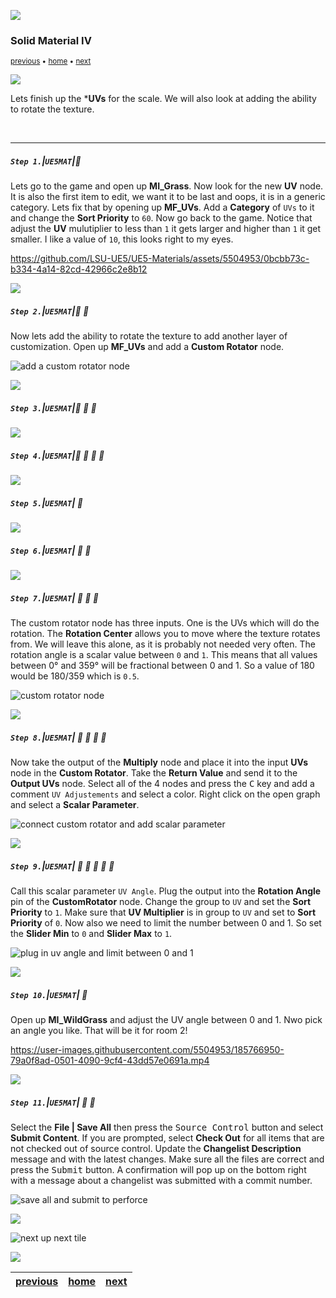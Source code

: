 ![](../images/line3.png)

### Solid Material IV

<sub>[previous](../solid-material-iii/README.md#user-content-solid-material-iii) • [home](../README.md#user-content-ue5-intro-to-materials) • [next](../color-math/README.md#user-content-material-color-math)</sub>

![](../images/line3.png)

Lets finish up the ***UVs** for the scale.  We will also look at adding the ability to rotate the texture.  

<br>

---


##### `Step 1.`\|`UE5MAT`|:small_blue_diamond:

Lets go to the game and open up **MI_Grass**.  Now look for the new **UV** node.  It is also the first item to edit, we want it to be last and oops, it is in a generic category. Lets fix that by opening up **MF_UVs**. Add a **Category** of `UVs` to it and change the **Sort Priority** to `60`.  Now go back to the game.  Notice that adjust the **UV** mulutiplier to less than `1` it gets larger and higher than `1` it get smaller.  I like a value of `10`, this looks right to my eyes. 

https://github.com/LSU-UE5/UE5-Materials/assets/5504953/0bcbb73c-b334-4a14-82cd-42966c2e8b12

![](../images/line2.png)

##### `Step 2.`\|`UE5MAT`|:small_blue_diamond: :small_blue_diamond: 

Now lets add the ability to rotate the texture to add another layer of customization. Open up **MF_UVs** and add a **Custom Rotator** node.

![add a custom rotator node](images/customRotator.png)

![](../images/line2.png)

##### `Step 3.`\|`UE5MAT`|:small_blue_diamond: :small_blue_diamond: :small_blue_diamond:


![](../images/line2.png)

##### `Step 4.`\|`UE5MAT`|:small_blue_diamond: :small_blue_diamond: :small_blue_diamond: :small_blue_diamond:


![](../images/line2.png)

##### `Step 5.`\|`UE5MAT`| :small_orange_diamond:


![](../images/line2.png)

##### `Step 6.`\|`UE5MAT`| :small_orange_diamond: :small_blue_diamond:



![](../images/line2.png)

##### `Step 7.`\|`UE5MAT`| :small_orange_diamond: :small_blue_diamond: :small_blue_diamond:

The custom rotator node has three inputs.  One is the UVs which will do the rotation.  The **Rotation Center** allows you to move where the texture rotates from.  We will leave this alone, as it is probably not needed very often.  The rotation angle is a scalar value between `0` and `1`.  This means that all values between 0° and 359° will be fractional between 0 and 1.  So a value of 180 would be 180/359 which is `0.5`.

![custom rotator node](images/threeInputs.png)

![](../images/line2.png)

##### `Step 8.`\|`UE5MAT`| :small_orange_diamond: :small_blue_diamond: :small_blue_diamond: :small_blue_diamond:

Now take the output of the **Multiply** node and place it into the input **UVs** node in the **Custom Rotator**.  Take the **Return Value** and send it to the **Output UVs** node.  Select all of the 4 nodes and press the <kbd>C</kbd> key and add a comment `UV Adjustements` and select a color.  Right click on the open graph and select a **Scalar Parameter**.

![connect custom rotator and add scalar parameter](images/scalarAdjustments.png)

![](../images/line2.png)

##### `Step 9.`\|`UE5MAT`| :small_orange_diamond: :small_blue_diamond: :small_blue_diamond: :small_blue_diamond: :small_blue_diamond:

Call this scalar parameter `UV Angle`.  Plug the output into the **Rotation Angle** pin of the **CustomRotator** node.  Change the group to `UV` and set the **Sort Priority** to `1`.  Make sure that **UV Multiplier** is in group to `UV` and set to **Sort Priority** of `0`. Now also we need to limit the number between 0 and 1.  So set the **Slider Min** to `0` and **Slider Max** to `1`.

![plug in uv angle and limit between 0 and 1](images/changeAngle.png)

![](../images/line2.png)

##### `Step 10.`\|`UE5MAT`| :large_blue_diamond:

Open up **MI_WildGrass** and adjust the UV angle between 0 and 1. Nwo pick an angle you like.  That will be it for room 2!

https://user-images.githubusercontent.com/5504953/185766950-79a0f8ad-0501-4090-9cf4-43dd57e0691a.mp4

![](../images/line2.png)

##### `Step 11.`\|`UE5MAT`| :large_blue_diamond: :small_blue_diamond: 

Select the **File | Save All** then press the <kbd>Source Control</kbd> button and select **Submit Content**.  If you are prompted, select **Check Out** for all items that are not checked out of source control. Update the **Changelist Description** message and with the latest changes. Make sure all the files are correct and press the <kbd>Submit</kbd> button. A confirmation will pop up on the bottom right with a message about a changelist was submitted with a commit number.

![save all and submit to perforce](images/submitP4.png)


![](../images/line.png)

<!-- <img src="https://via.placeholder.com/1000x100/45D7CA/000000/?text=Next Up - ADD NEXT TITLE"> -->
![next up next tile](images/banner.png)

![](../images/line.png)

| [previous](../solid-material-iii/README.md#user-content-solid-material-iii)| [home](../README.md#user-content-ue5-intro-to-materials) | [next](../color-math/README.md#user-content-material-color-math)|
|---|---|---|
